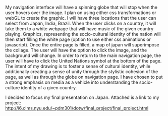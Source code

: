 My navigation interface will have a spinning globe that will stop when the user hovers over the image. I plan on using either css transformations or webGL to create the graphic. I will have three locations that the user can select from Japan, India, Brazil. When the user clicks on a country, it will take them to a white webpage that will have music of the given country playing. Graphics, representing the socio-cultural identity of the nation will then start filling the white page (option to use either css animations or javascript). Once the entire page is filled, a map of japan will superimpose the collage. The user will have the option to click the image, and the background will change. In order to return to the main navigation page, the user will have to click the United Nations symbol at the bottom of the page. The intent of my drawing is to foster a sense of cultural identity, while additionally creating a sense of unity through the stylistic cohesion of the page, as well as through the globe on navigation page. I have chosen to put a strong emphasis on media as a vehicle into understanding the socio-culture identity of a given country. 

I decided to focus my final presentation on Japan. Attached is a link to my project: http://i6.cims.nyu.edu/~pdm301/dotw/final_project/final_project.html
